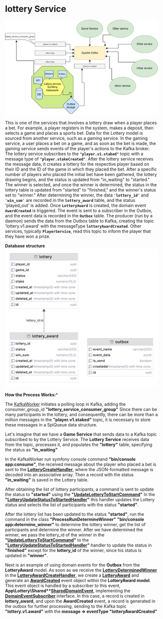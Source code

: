 # lottery Service

![dia.png](public%2FReadmeImg%2Fdia.png)

This is one of the services that involves a lottery draw when a player places a bet. For example, a player registers in the system, makes a deposit, then selects a game and places a sports bet.
Data for the Lottery model is sourced from another service, such as a gaming service. In the gaming service, a user places a bet on a game, and as soon as the bet is made, the gaming service sends events of the player's actions to the Kafka broker. The lottery service subscribes to the **`"player.v1.staked"`** topic with a message type of **`"player.stakeCreated"`**. After the lottery service receives the message data, it creates a lottery for the respective player based on their ID and the ID of the game in which they placed the bet.
After a specific number of players who placed the initial bet have been gathered, the lottery drawing begins, and the status is updated from "in_waiting" to "started." The winner is selected, and once the winner is determined, the status in the lottery table is updated from "started" to "finished," and the winner's status set to "winner."
After determining the winner, the data **`'lottery_id'`** and **`'win_sum'`** are recorded in the **`lottery_award`** table, and the status 'played_out' is added. Once **`LotteryAward`** is created, the domain event **`AwardCreated`** is triggered. The event is sent to a subscriber in the Outbox, and the event data is recorded in the **`Outbox`** table. The producer (run by a daemon) sends the data from the Outbox table to Kafka, creating the topic 'lottery.v1.award' with the messageType **`lotteryAwardCreated`**. 
Other services, typically **`PlayerService`**, read this topic to inform the player that they have won a prize.

**Database structure**
![db-gram.png](public/ReadmeImg/db-gram.png)

**How the Process Works:***

The [KafkaWorker](src%2FCore%2FWorker%2FKafka%2FKafkaWorker.php) initiates a polling loop in Kafka, adding the consumer_group_id **"lottery_service_consumer_group"** Since there can be many participants in the lottery, and consequently, there can be more than a million messages in the **"player.v1.staked"** topic, it is necessary to store these messages in a SplQueue data structure.

Let's imagine that we have a **Game Service** that sends data to a Kafka topic subscribed to by the Lottery Service. The **Lottery Service** receives data from the topic, processes it, and populates the **"lottery"** table, specifying the status as **"in_waiting"**

In the KafkaWorker run symfony console command **"bin/console app:consume"**, the received message about the player who placed a bet is sent to the **[LotteryCreateHandler](src%2FLottery%2FApplication%2FUseCase%2FLotteryCreateHandler.php)**, where the JSON-formatted message is decoded into an associative array. Then a record with the status **"in_waiting"** is saved in the Lottery table.

After obtaining the list of lottery participants, a command is sent to update the status to **"started"** using the **"[UpdateLotteryToStartCommand](src%2FLottery%2FApplication%2FCommand%2FUpdateLotteryToStartCommand.php)"** In the **"[LotteryUpdateStatusToStartedHandler](src%2FLottery%2FApplication%2FUseCase%2FLotteryUpdateStatusToStartedHandler.php)"** this handler updates the Lottery status and selects the list of participants with the status **"started"**.

After the lottery list has been updated to the status **"started"**, run the command in the class **"ProcessRunDetermineWinner"** **"bin/console app:determine_winner"** to determine the lottery winner, get the list of participants and determine the winner. After we have determined the winner, we pass the lottery_id of the winner in the **"[UpdateLotteryToStartCommand](src%2FLottery%2FApplication%2FCommand%2FUpdateLotteryToStartCommand.php)"** to the **"[LotteryUpdateStatusToStartedHandler](src%2FLottery%2FApplication%2FUseCase%2FLotteryUpdateStatusToStartedHandler.php)"** handler to update the status in **"finished"** except for the **lottery_id** of the winner, since his status is updated in **"winner"**.

Next is an example of using domain events for the **Outbox** from the **LotteryAward** model. As soon as we receive the **[LotteryDeterminedWinner](src%2FLottery%2FApplication%2FEvents%2FEventData%2FLotteryDeterminedWinner.php)** in the **[LotteryAwardCreateHandler](src%2FLottery%2FApplication%2FUseCase%2FLotteryAwardCreateHandler.php)**, we create a **[LotteryAward](src%2FLottery%2FModel%2FLotteryAward.php)** and generate an **[AwardCreated](src%2FLottery%2FModel%2FEvents%2FAwardCreated.php)** event object within the **LotteryAward model**. This event object is handled by a subscriber to this event, **App\Lottery\Shared\**[SharedDomainEvent](src%2FLottery%2FShared%2FSharedDomainEvent.php)**, implementing the **[DomainEventSubscriber](src%2FLottery%2FApplication%2FEvents%2FDomainEvents%2FSubscriber%2FDomainEventSubscriber.php)** interface. In this case, a record is created in **lottery_award**, and upon the **AwardCreated** event, a record is generated in the outbox for further processing, sending to the Kafka topic **"lottery.v1.award"** with the **message => eventType "lotteryAwardCreated"**